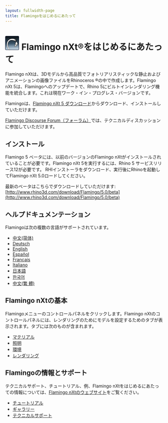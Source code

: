 ```yaml
---
layout: fullwidth-page
title: Flamingoをはじめるにあたって
---
```


# ![images/flamingotab.svg](images/flamingotab.svg) Flamingo nXt®をはじめるにあたって
Flamingo nXtは、3Dモデルから高品質でフォトリアリスティックな静止およびアニメーションの画像ファイルをRhinoceros ®の中で作成します。Flamingo nXt 5は、Flamingoへのアップデートで、Rhino 5にビルトインレンダリング機能を統合します。これは現在ワーク・イン・プログレス・バージョンです。

Flamingoは、[Flamingo nXt 5 ダウンロード](http://www.rhino3d.com/download/flamingo/5/beta)からダウンロード、インストールしていただけます。

[Flamingo Discourse Forum（フォーラム）](http://discourse.mcneel.com/c/rendering/flamingo)では、テクニカルディスカッションに参加していただけます。

## インストール

Flamingo 5 ベータには、以前のバージョンのFlamingo nXtがインストールされていることが必要です。Flamingo nXt 5を実行するには、Rhino 5 サービスリリース12が必要です。
RHIインストーラをダウンロード、実行後にRhinoを起動してFlamingo nXt 5.0ロードしてください。

最新のベータはこちらでダウンロードしていただけます: [http://www.rhino3d.com/download/Flamingo/5.0/beta](http://www.rhino3d.com/download/Flamingo/5.0/beta)

## ヘルプドキュメンテーション
Flamingoは次の複数の言語がサポートされています。

* [中文(简体)]({{baseurl}}/cn/flamingo/5/help)
* [Deutsch]({{baseurl}}/de/flamingo/5/help)
* [English]({{baseurl}}/en/flamingo/5/help)
* [Español]({{baseurl}}/es/flamingo/5/help)
* [Français]({{baseurl}}/fr/flamingo/5/help)
* [Italiano]({{baseurl}}/it/flamingo/5/help)
* [日本語]({{baseurl}}/jp/flamingo/5/help)
* [한국어]({{baseurl}}/kr/flamingo/5/help)
* [中文(繁 體)]({{baseurl}}/tw/flamingo/5/help)

## Flamingo nXtの基本
Flamingoメニューのコントロールパネルをクリックします。Flamingo nXtのコントロールパネルには、レンダリングのためにモデルを設定するためのタブが表示されます。タブには次のものが含まれます。

* [マテリアル](../help/material-editor.html)
* [照明](../help/lighting-tab.html)
* [環境](../help/environment-tab.html)
* [レンダリング](../help/render-tab.html)

## Flamingoの情報とサポート
テクニカルサポート、チュートリアル、例、Flamingo nXtをはじめるにあたっての情報については、[Flamingo nXtのウェブサイト](http://nxt.flamingo3d.com/)をご覧ください。

 * [チュートリアル](http://nxt.flamingo3d.com/page/tutorials-and-documentation)
 * [ギャラリー](http://nxt.flamingo3d.com/photo)
 * [テクニカルサポート](http://discourse.mcneel.com/c/rendering/flamingo)
